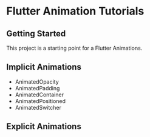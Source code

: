 # Flutter Animation Tutorials

## Getting Started

This project is a starting point for a Flutter Animations.


## Implicit Animations

  - AnimatedOpacity
  - AnimatedPadding
  - AnimatedContainer
  - AnimatedPositioned
  - AnimatedSwitcher

## Explicit Animations

